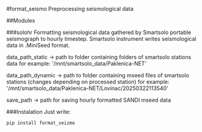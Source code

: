 #format_seismo
Preprocessing seismological data

##Modules

###solohr
Formatting seismological data gathered by Smartsolo portable seismograph to hourly timestep.
Smartsolo instrument writes seismological data in .MiniSeed format.


data_path_static ->             path to folder containing folders of smartsolo stations data
                                for example: '/mnt/smartsolo_data/Paklenica-NET'

data_path_dynamic ->            path to folder containing mseed files of smartsolo stations (changes depending on processed station)
                                for example:    '/mnt/smartsolo_data/Paklenica-NET/Lovinac/20250322113540'

save_path ->                    path for saving hourly formatted SANDI mseed data


###Instalation
Just write:
```
pip install format_seizmo
```